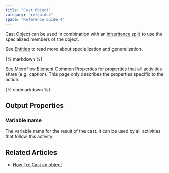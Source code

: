 ```yaml
---
title: "Cast Object"
category: "refguide4"
space: "Reference Guide 4"
---
```

Cast Object can be used in combination with an [inheritance split](Inheritance+Split) to use the specialized members of the object.

See [Entities](Entities) to read more about specialization and generalization.

<div class="alert alert-info">{% markdown %}

See [Microflow Element Common Properties](Microflow+Element+Common+Properties) for properties that all activities share (e.g. caption). This page only describes the properties specific to the action.

{% endmarkdown %}</div>

## Output Properties

### Variable name

The variable name for the result of the cast. It can be used by all activities that follow this activity.

## Related Articles

*   [How To: Cast an object](https://world.mendix.com/display/howto25/Cast+an+object)
